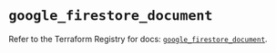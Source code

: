 # `google_firestore_document`

Refer to the Terraform Registry for docs: [`google_firestore_document`](https://registry.terraform.io/providers/hashicorp/google/6.19.0/docs/resources/firestore_document).
